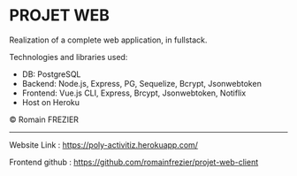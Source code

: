 # PROJET WEB

Realization of a complete web application, in fullstack.

Technologies and libraries used:
- DB: PostgreSQL
- Backend: Node.js, Express, PG, Sequelize, Bcrypt, Jsonwebtoken
- Frontend: Vue.js CLI, Express, Brcypt, Jsonwebtoken, Notiflix
- Host on Heroku

© Romain FREZIER

___

Website Link : https://poly-activitiz.herokuapp.com/

Frontend github : https://github.com/romainfrezier/projet-web-client
